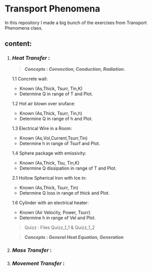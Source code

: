 # Transport Phenomena

In this repository I made a big bunch of the exercises 
from Transport Phenomena class.

## **content:**
1. ### _Heat Transfer_ :  
   > **_Concepts : Convection, Conduction, Radiation._**  
   
   1.1 Concrete wall:
      * Known (As,Thick, Tsurr, Tin,K)
      * Determine Q in range of T and Plot.
    
   1.2 Hot air blown over sruface:
      * Known (As,Thick, Tsurr, Tin,h)
      * Determine Q in range of h and Plot. 
    
   1.3 Electrical Wire in a Room:
      * Known (As,Vol,Current,Tsurr,Tin)
      * Determine h in range of Tsurf and Plot.

   1.4 Sphere package with emissivity:
      * Known (As,Thick, Tsu, Tin,K)
      * Determine Q dissipation in range of T and Plot.
   
   2.1 Hollow Spherical Iron with Ice in:
      * Known (As,Thick, Tsurr, Tin)
      * Determine Q loss in range of thick and Plot.
   
   1.6 Cylinder with an electrical heater:
      * Known (Air Velocity, Power, Tsurr)
      * Determine h in range of Vel and Plot.  
    >Quizz : Files Quizz_1_1 & Quizz_1_2
    
    >**_Concepts : General Heat Equation, Generation_**
 
2. ### _Mass Transfer_ :  
   

2. ### _Movement Transfer_ : 
     



